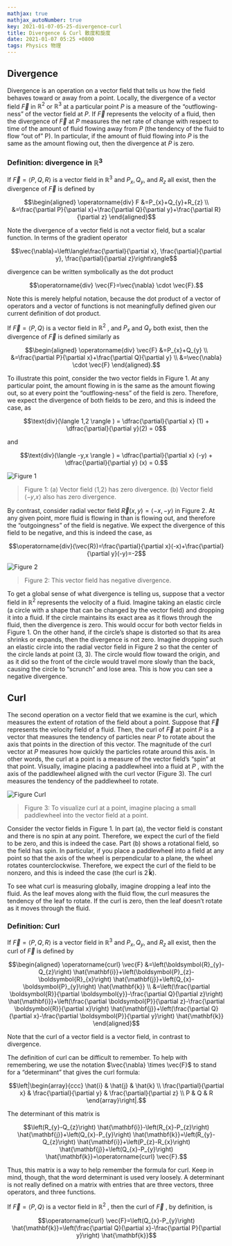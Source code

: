 ```yaml
---
mathjax: true
mathjax_autoNumber: true
key: 2021-01-07-05-25-divergence-curl
title: Divergence & Curl 散度和旋度
date: 2021-01-07 05:25 +0800
tags: Physics 物理
---
```


## Divergence

Divergence is an operation on a vector field that tells us how the field behaves toward or away from a point. Locally, the divergence of a vector field $\vec{F}$ in $\mathbb{R}^2$ or $\mathbb{R}^3$ at a particular point $P$ is a measure of the “outflowing-ness” of the vector field at $P$.
If $\vec{F}$ represents the velocity of a fluid, then the divergence of $\vec{F}$ at $P$ measures the net rate of change with respect to time of the amount of fluid flowing away from $P$ (the tendency of the fluid to flow “out of” P). In particular, if the amount of fluid flowing into $P$ is the same as the amount flowing out, then the divergence at $P$ is zero.

### Definition: divergence in $\mathbb{R}^3$

If $\vec{F} = \langle P,Q,R \rangle$ is a vector field in $\mathbb{R}^3$ and $P_x, \, Q_y,$ and $R_z$ all exist, then the divergence of $\vec{F}$ is defined by

$$\begin{aligned}
\operatorname{div} F &=P_{x}+Q_{y}+R_{z} \\
&=\frac{\partial P}{\partial x}+\frac{\partial Q}{\partial y}+\frac{\partial R}{\partial z}
\end{aligned}$$

Note the divergence of a vector field is not a vector field, but a scalar function. In terms of the gradient operator

$$\vec{\nabla}=\left\langle\frac{\partial}{\partial x}, \frac{\partial}{\partial y}, \frac{\partial}{\partial z}\right\rangle$$

divergence can be written symbolically as the dot product

$$\operatorname{div} \vec{F}=\vec{\nabla} \cdot \vec{F}.$$

Note this is merely helpful notation, because the dot product of a vector of operators and a vector of functions is not meaningfully defined given our current definition of dot product.

If $\vec{F} = \langle P,Q \rangle$ is a vector field in $\mathbb{R}^2$ , and $P_{x}$ and $Q_{y}$ both exist, then the divergence of $\vec{F}$ is defined similarly as

$$\begin{aligned}
\operatorname{div} \vec{F} &=P_{x}+Q_{y} \\
&=\frac{\partial P}{\partial x}+\frac{\partial Q}{\partial y} \\
&=\vec{\nabla} \cdot \vec{F}
\end{aligned}.$$

To illustrate this point, consider the two vector fields in Figure 1. At any particular point, the amount flowing in is the same as the amount flowing out, so at every point the “outflowing-ness” of the field is zero. Therefore, we expect the divergence of both fields to be zero, and this is indeed the case, as

$$\text{div}(\langle 1,2 \rangle ) = \dfrac{\partial}{\partial x} (1) + \dfrac{\partial}{\partial y}(2) = 0$$

and

$$\text{div}(\langle -y,x \rangle ) = \dfrac{\partial}{\partial x} (-y) + \dfrac{\partial}{\partial y} (x) = 0.$$

![Figure 1](https://tenetai.com/iclass/d1.jpg)

> Figure 1: (a) Vector field ⟨1,2⟩ has zero divergence. (b) Vector field ⟨−𝑦,𝑥⟩ also has zero divergence.

By contrast, consider radial vector field $\vec{R}(x, y)=\langle-x,-y\rangle$ in Figure 2. At any given point, more fluid is flowing in than is flowing out, and therefore the “outgoingness” of the field is negative. We expect the divergence of this field to be negative, and this is indeed the case, as

$$\operatorname{div}(\vec{R})=\frac{\partial}{\partial x}(-x)+\frac{\partial}{\partial y}(-y)=-2$$

![Figure 2](https://tenetai.com/iclass/d2.jpg)

> Figure 2: This vector field has negative divergence.

To get a global sense of what divergence is telling us, suppose that a vector field in $\mathbb{R}^2$ represents the velocity of a fluid. Imagine taking an elastic circle (a circle with a shape that can be changed by the vector field) and dropping it into a fluid. If the circle maintains its exact area as it flows through the fluid, then the divergence is zero. This would occur for both vector fields in Figure 1. On the other hand, if the circle’s shape is distorted so that its area shrinks or expands, then the divergence is not zero. Imagine dropping such an elastic circle into the radial vector field in Figure 2 so that the center of the circle lands at point (3, 3). The circle would flow toward the origin, and as it did so the front of the circle would travel more slowly than the back, causing the circle to “scrunch” and lose area. This is how you can see a negative divergence.

## Curl

The second operation on a vector field that we examine is the curl, which measures the extent of rotation of the field about a point. Suppose that $\vec{F}$ represents the velocity field of a fluid. Then, the curl of $\vec{F}$ at point $P$ is a vector that measures the tendency of particles near $P$ to rotate about the axis that points in the direction of this vector. The magnitude of the curl vector at $P$ measures how quickly the particles rotate around this axis. In other words, the curl at a point is a measure of the vector field’s “spin” at that point. Visually, imagine placing a paddlewheel into a fluid at $P$ , with the axis of the paddlewheel aligned with the curl vector (Figure 3). The curl measures the tendency of the paddlewheel to rotate.

![Figure Curl](https://tenetai.com/iclass/c1.jpg)

> Figure 3: To visualize curl at a point, imagine placing a small paddlewheel into the vector field at a point.

Consider the vector fields in Figure 1. In part (a), the vector field is constant and there is no spin at any point. Therefore, we expect the curl of the field to be zero, and this is indeed the case. Part (b) shows a rotational field, so the field has spin. In particular, if you place a paddlewheel into a field at any point so that the axis of the wheel is perpendicular to a plane, the wheel rotates counterclockwise. Therefore, we expect the curl of the field to be nonzero, and this is indeed the case (the curl is $2\,\mathbf{\hat k}$).

To see what curl is measuring globally, imagine dropping a leaf into the fluid. As the leaf moves along with the fluid flow, the curl measures the tendency of the leaf to rotate. If the curl is zero, then the leaf doesn’t rotate as it moves through the fluid.

### Definition: Curl

If $\vec{F} = \langle P,Q,R \rangle$ is a vector field in $\mathbb{R}^3$ and $P_x, \, Q_y,$ and $R_z$ all exist, then the curl of $\vec{F}$ is defined by

$$\begin{aligned}
\operatorname{curl} \vec{F} &=\left(\boldsymbol{R}_{y}-Q_{z}\right) \hat{\mathbf{i}}+\left(\boldsymbol{P}_{z}-\boldsymbol{R}_{x}\right) \hat{\mathbf{j}}+\left(Q_{x}-\boldsymbol{P}_{y}\right) \hat{\mathbf{k}} \\
&=\left(\frac{\partial \boldsymbol{R}}{\partial \boldsymbol{y}}-\frac{\partial Q}{\partial z}\right) \hat{\mathbf{i}}+\left(\frac{\partial \boldsymbol{P}}{\partial z}-\frac{\partial \boldsymbol{R}}{\partial x}\right) \hat{\mathbf{j}}+\left(\frac{\partial Q}{\partial x}-\frac{\partial \boldsymbol{P}}{\partial y}\right) \hat{\mathbf{k}}
\end{aligned}$$

Note that the curl of a vector field is a vector field, in contrast to divergence.

The definition of curl can be difficult to remember. To help with remembering, we use the notation $\vec{\nabla} \times \vec{F}$ to stand for a “determinant” that gives the curl formula:

$$\left|\begin{array}{ccc}
\hat{i} & \hat{j} & \hat{k} \\
\frac{\partial}{\partial x} & \frac{\partial}{\partial y} & \frac{\partial}{\partial z} \\
P & Q & R
\end{array}\right|.$$

The determinant of this matrix is

$$\left(R_{y}-Q_{z}\right) \hat{\mathbf{i}}-\left(R_{x}-P_{z}\right) \hat{\mathbf{j}}+\left(Q_{x}-P_{y}\right) \hat{\mathbf{k}}=\left(R_{y}-Q_{z}\right) \hat{\mathbf{i}}+\left(P_{z}-R_{x}\right) \hat{\mathbf{j}}+\left(Q_{x}-P_{y}\right) \hat{\mathbf{k}}=\operatorname{curl} \vec{F}.$$

Thus, this matrix is a way to help remember the formula for curl. Keep in mind, though, that the word determinant is used very loosely. A determinant is not really defined on a matrix with entries that are three vectors, three operators, and three functions.

If $\vec{F} = \langle P,Q \rangle$ is a vector field in $\mathbb{R}^2$ , then the curl of $\vec{F}$ , by definition, is

$$\operatorname{curl} \vec{F}=\left(Q_{x}-P_{y}\right) \hat{\mathbf{k}}=\left(\frac{\partial Q}{\partial x}-\frac{\partial P}{\partial y}\right) \hat{\mathbf{k}}$$

<!--more-->
